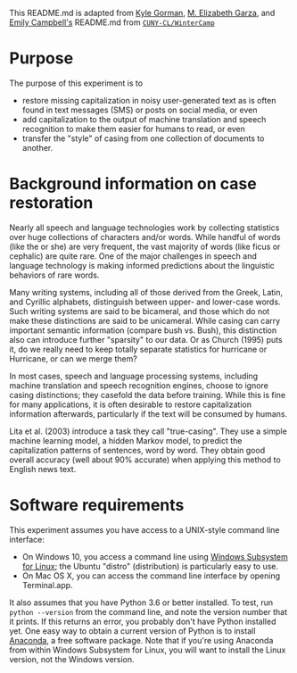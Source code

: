 This README.md is adapted from [Kyle Gorman](kgorman@gc.cuny.edu), [M. Elizabeth
Garza](garza.elizabeth9@gmail.com), and [Emily
Campbell's](ecampbell4@gradcenter.cuny.edu)
README.md from [`CUNY-CL/WinterCamp`]()

# Purpose

The purpose of this experiment is to 
- restore missing capitalization in noisy user-generated text as is often found in text messages (SMS) or posts on social media, or even
- add capitalization to the output of machine translation and speech recognition to make them easier for humans to read, or even
- transfer the "style" of casing from one collection of documents to another.

# Background information on case restoration

Nearly all speech and language technologies work by collecting statistics over huge collections of characters and/or words. While handful of words (like the or she) are very frequent, the vast majority of words (like ficus or cephalic) are quite rare. One of the major challenges in speech and language technology is making informed predictions about the linguistic behaviors of rare words.

Many writing systems, including all of those derived from the Greek, Latin, and Cyrillic alphabets, distinguish between upper- and lower-case words. Such writing systems are said to be bicameral, and those which do not make these distinctions are said to be unicameral. While casing can carry important semantic information (compare bush vs. Bush), this distinction also can introduce further "sparsity" to our data. Or as Church (1995) puts it, do we really need to keep totally separate statistics for hurricane or Hurricane, or can we merge them?

In most cases, speech and language processing systems, including machine translation and speech recognition engines, choose to ignore casing distinctions; they casefold the data before training. While this is fine for many applications, it is often desirable to restore capitalization information afterwards, particularly if the text will be consumed by humans.

Lita et al. (2003) introduce a task they call "true-casing". They use a simple machine learning model, a hidden Markov model, to predict the capitalization patterns of sentences, word by word. They obtain good overall accuracy (well about 90% accurate) when applying this method to English news text.

# Software requirements

This experiment assumes you have access to a UNIX-style command line interface:

-   On Windows 10, you access a command line using [Windows Subsystem for
    Linux](https://docs.microsoft.com/en-us/windows/wsl/install-win10); the
    Ubuntu "distro" (distribution) is particularly easy to use.
-   On Mac OS X, you can access the command line interface by opening
    Terminal.app.

It also assumes that you have Python 3.6 or better installed. To test, run
`python --version` from the command line, and note the version number that it
prints. If this returns an error, you probably don't have Python installed yet.
One easy way to obtain a current version of Python is to install
[Anaconda](https://docs.anaconda.com/anaconda/install), a free software package.
Note that if you're using Anaconda from within Windows Subsystem for Linux, you
will want to install the Linux version, not the Windows version.




  
